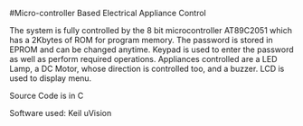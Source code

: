 #Micro-controller Based Electrical Appliance Control



The system is fully controlled by the 8 bit microcontroller AT89C2051 which has a 2Kbytes of ROM for program memory. The password is stored in EPROM and can be changed anytime. Keypad is used to enter the password as well as perform required operations. Appliances controlled are a LED Lamp, a DC Motor, whose direction is controlled too, and a buzzer. LCD is used to display menu.

Source Code is in C

Software used: Keil uVision
